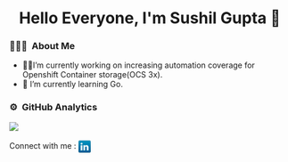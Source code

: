  <h1 align="center">Hello Everyone, I'm Sushil Gupta 👋</h1> <p align="left"></p>

### 👨🏻‍💻 &nbsp;About Me

- 👨🏽‍I’m currently working on increasing automation coverage for Openshift Container storage(OCS 3x).
- 🌱 I’m currently learning Go.


### ⚙️ &nbsp;GitHub Analytics
<a href="https://github.com/SushilG96">
  <img height="180em" src="https://github-readme-stats-eight-theta.vercel.app/api?username=SushilG96&show_icons=true&theme=algolia&include_all_commits=true&count_private=true"/>
</a>

Connect with me :  <a href="https://www.linkedin.com/in/sushil-gupta-61120a145/">
  <img align="center" alt="Sushil's LinkedIN" width="22px" src="icons/linkedin.png" />
</a>
